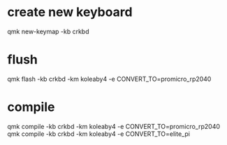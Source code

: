 # create new keyboard
qmk new-keymap -kb crkbd

# flush
qmk flash -kb crkbd -km koleaby4 -e CONVERT_TO=promicro_rp2040

# compile
qmk compile -kb crkbd -km koleaby4 -e CONVERT_TO=promicro_rp2040
qmk compile -kb crkbd -km koleaby4 -e CONVERT_TO=elite_pi
